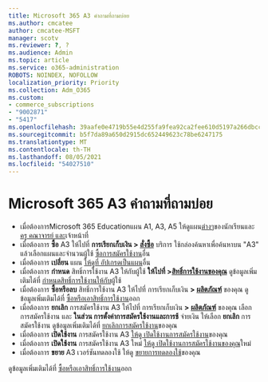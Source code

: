```yaml
---
title: Microsoft 365 A3 คำถามที่ถามบ่อย
ms.author: cmcatee
author: cmcatee-MSFT
manager: scotv
ms.reviewer: ?, ?
ms.audience: Admin
ms.topic: article
ms.service: o365-administration
ROBOTS: NOINDEX, NOFOLLOW
localization_priority: Priority
ms.collection: Adm_O365
ms.custom:
- commerce_subscriptions
- "9002871"
- "5417"
ms.openlocfilehash: 39aafe0e4719b55e4d255fa9fea92ca2fee610d5197a266dbcc0281379e36091
ms.sourcegitcommit: b5f7da89a650d2915dc652449623c78be6247175
ms.translationtype: MT
ms.contentlocale: th-TH
ms.lasthandoff: 08/05/2021
ms.locfileid: "54027510"
---
```

# <a name="microsoft-365-a3-faq"></a>Microsoft 365 A3 คำถามที่ถามบ่อย

- เมื่อต้องการMicrosoft 365 Educationแผน A1, A3, A5 ให้ดูแผน[ต่างๆ](https://www.microsoft.com/microsoft-365/academic/compare-office-365-education-plans?activetab=tab:primaryr1)ของนักเรียนและ[ครู คณาจารย์ และ](https://www.microsoft.com/microsoft-365/academic/compare-office-365-education-plans?activetab=tab:primaryr2)เจ้าหน้าที่
- เมื่อต้องการ **ซื้อ** A3 ให้ไปที่ **การเรียกเก็บเงิน > [สั่งซื้อ](https://go.microsoft.com/fwlink/p/?linkid=868433)** บริการ ใช้กล่องค้นหาเพื่อค้นหาบน "A3" แล้วเลือกแผนและจํานวนผู้ใช้ [ซื้อการสมัครใช้งาน](https://docs.microsoft.com/microsoft-365/commerce/try-or-buy-microsoft-365#buy-a-different-subscription)อื่น
- เมื่อต้องการ **เปลี่ยน** แผน [ให้ดูที่ อัปเกรดเป็นแผน](https://docs.microsoft.com/microsoft-365/commerce/subscriptions/upgrade-to-different-plan)อื่น
- เมื่อต้องการ **กําหนด** สิทธิ์การใช้งาน A3 ให้กับผู้ใช้ **ให้ไปที่ >[สิทธิ์การใช้งานของคุณ](https://go.microsoft.com/fwlink/p/?linkid=842264)** ดูข้อมูลเพิ่มเติมได้ที่ [กําหนดสิทธิ์การใช้งานให้กับ](https://docs.microsoft.com/microsoft-365/admin/manage/assign-licenses-to-users)ผู้ใช้
- เมื่อต้องการ **ซื้อหรือลบ** สิทธิ์การใช้งาน A3 ให้ไปที่ การเรียกเก็บเงิน **> [ผลิตภัณฑ์](https://go.microsoft.com/fwlink/p/?linkid=842054)** ของคุณ ดูข้อมูลเพิ่มเติมได้ที่ [ซื้อหรือเอาสิทธิ์การใช้งาน](https://docs.microsoft.com/microsoft-365/commerce/licenses/buy-licenses)ออก
- เมื่อต้องการ **ยกเลิก** การสมัครใช้งาน A3 ให้ไปที่ การเรียกเก็บเงิน **> [ผลิตภัณฑ์](https://go.microsoft.com/fwlink/p/?linkid=842054)** ของคุณ เลือกการสมัครใช้งาน และ **ในส่วน การตั้งค่าการสมัครใช้งานและการช้** จ่ายเงิน ให้เลือก **ยกเลิก** การสมัครใช้งาน ดูข้อมูลเพิ่มเติมได้ที่ [ยกเลิกการสมัครใช้งาน](https://docs.microsoft.com/microsoft-365/commerce/subscriptions/cancel-your-subscription)ของคุณ
- เมื่อต้องการ **เปิดใช้งาน** การสมัครใช้งาน A3 [ให้ดู เปิดใช้งานการสมัครใช้งาน](https://docs.microsoft.com/alchemyinsights/activate-your-office-365-subscription)ของคุณ
- เมื่อต้องการ **เปิดใช้งาน** การสมัครใช้งาน A3 ใหม่ [ให้ดู เปิดใช้งานการสมัครใช้งานของคุณ](https://docs.microsoft.com/alchemyinsights/reactivate-your-subscription)ใหม่
- เมื่อต้องการ  **ขยาย** A3 เวอร์ชันทดลองใช้ ให้ดู [ขยายการทดลองใช้](https://docs.microsoft.com/microsoft-365/commerce/extend-your-trial)ของคุณ

ดูข้อมูลเพิ่มเติมได้ที่ [ซื้อหรือเอาสิทธิ์การใช้งาน](https://docs.microsoft.com/microsoft-365/commerce/licenses/buy-licenses)ออก